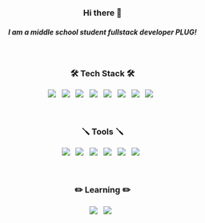 <h3 align="center"><b>Hi there 👋</b></h3>
<h5 align="center">I am a middle school student fullstack developer PLUG!</h5>
</br>

<h3 align="center"><b>🛠 Tech Stack 🛠</b></h3>
<p align="center">
<img src="https://img.shields.io/badge/HTML5-E34F26?style=flat-square&logo=HTML5&logoColor=white"/></a> &nbsp
<img src="https://img.shields.io/badge/CSS3-1572B6?style=flat-square&logo=CSS3&logoColor=white"/></a> &nbsp
<img src="https://img.shields.io/badge/JavaScript-F7DF1E?style=flat-square&logo=JavaScript&logoColor=white"/></a> &nbsp
<img src="https://img.shields.io/badge/Node.js-339933?style=flat-square&logo=Node.js&logoColor=white"/></a> &nbsp
<img src="https://img.shields.io/badge/MySQL-4479A1?style=flat-square&logo=MySQL&logoColor=white"/></a> &nbsp 
<img src="https://img.shields.io/badge/Python-00599C?style=flat-square&logo=python&logoColor=white"/></a> &nbsp 
<img src="https://img.shields.io/badge/Jquery-0769AD?style=flat-square&logo=jquery&logoColor=white"> &nbsp
<img src="https://img.shields.io/badge/Chart.js-F5788D?style=flat-square&logo=chart.js&logoColor=white"> &nbsp</p>
</br>

<h3 align="center"><b>🪛 Tools 🪛</b></h3>
<p align="center">
<img src="https://img.shields.io/badge/Github-181717?style=flat-square&logo=github&logoColor=white"> &nbsp
<img src="https://img.shields.io/badge/Webstorm-181717?style=flat-square&logo=webstorm&logoColor=white"> &nbsp
<img src="https://img.shields.io/badge/Git-E34F26?style=flat-square&logo=git&logoColor=white"/></a> &nbsp
<img src="https://img.shields.io/badge/Amazon AWS-232F3E?style=flat-square&logo=Amazon%20AWS&logoColor=white&nbsp"/></a> &nbsp
<img src="https://img.shields.io/badge/Adobe%20XD-470137?style=flat-square&logo=Adobe%20XD&logoColor=#FF61F6"/></a> &nbsp
<img src="https://img.shields.io/badge/Visual%20Studio%20Code-1572B6?style=flat-square&logo=visual%20studio%20code&logoColor=white"/></a> &nbsp</p>
</br>

<h3 align="center"><b>✏️ Learning ✏️</b></h3>
<p align="center">
<img src="https://img.shields.io/badge/React-%2320232a?style=flat-square&logo=react&logoColor=%2361DAFB"/></a> &nbsp
<img src="https://img.shields.io/badge/Typescript-1572B6?style=flat-square&logo=typescript&logoColor=white"/></a> &nbsp</p>
